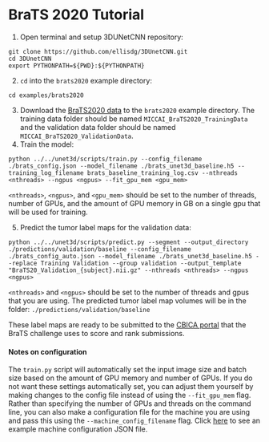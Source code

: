 # BraTS 2020 Tutorial

1. Open terminal and setup 3DUNetCNN repository:
```
git clone https://github.com/ellisdg/3DUnetCNN.git
cd 3DUnetCNN
export PYTHONPATH=${PWD}:${PYTHONPATH}
``` 
2. ```cd``` into the ```brats2020``` example directory:

```cd examples/brats2020``` 

3. Download the [BraTS2020 data](https://www.med.upenn.edu/cbica/brats2020/data.html) 
to the ```brats2020``` example directory. 
The training data folder should be named ```MICCAI_BraTS2020_TrainingData```
and the validation data folder should be named ```MICCAI_BraTS2020_ValidationData```.
4. Train the model:

```python ../../unet3d/scripts/train.py --config_filename ./brats_config.json --model_filename ./brats_unet3d_baseline.h5 --training_log_filename brats_baseline_training_log.csv --nthreads <nthreads> --ngpus <ngpus> --fit_gpu_mem <gpu_mem>```

```<nthreads>```,
```<ngpus>```, and
```<gpu_mem>```
should be set to the number of threads, number of GPUs, and the amount of GPU memory in GB on a single gpu that will be used for training.

5. Predict the tumor label maps for the validation data:

```python ../../unet3d/scripts/predict.py --segment --output_directory ./predictions/validation/baseline --config_filename ./brats_config_auto.json --model_filename ./brats_unet3d_baseline.h5 --replace Training Validation --group validation --output_template "BraTS20_Validation_{subject}.nii.gz" --nthreads <nthreads> --ngpus <ngpus>```

```<nthreads>``` and
```<ngpus>```
should be set to the number of threads and gpus that you are using.
The predicted tumor label map volumes will be in the folder: ```./predictions/validation/baseline```

These label maps are ready to be submitted to the [CBICA portal](https://ipp.cbica.upenn.edu/) 
that the BraTS challenge uses to score and rank submissions.

#### Notes on configuration
The ```train.py``` script will automatically set the input image size and batch size based on the amount of GPU memory and number of GPUs.
If you do not want these settings automatically set, you can adjust them yourself by making changes to the config file instead of using the
```--fit_gpu_mem``` flag. 
Rather than specifying the number of GPUs and threads on the command line, you can also make a configuration file for the machine you are using
and pass this using the ```--machine_config_filename``` flag. 
Click [here](../machine_configs/v100_2gpu_32gb_config.json) to see an example machine configuration JSON file.
